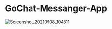 # GoChat-Messanger-App

![Screenshot_20210908_104811](https://user-images.githubusercontent.com/69077477/132451537-3368634c-fbc1-4a02-b567-ae0f5b942657.jpg)

